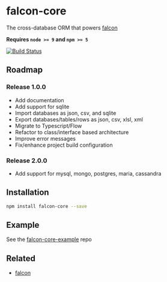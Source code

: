 falcon-core
===========
The cross-database ORM that powers [falcon](https://github.com/falcon-client/falcon)

**Requires `node >= 9` and `npm >= 5`**

[![Build Status](https://travis-ci.com/amilajack/falcon-core.svg?branch=master&maxAge=2592)](https://travis-ci.com/amilajack/falcon-core)

## Roadmap
### Release 1.0.0
  * Add documentation
  * Add support for sqlite
  * Import databases as json, csv, and sqlite
  * Export databases/tables/rows as json, csv, xlsl, xml
  * Migrate to Typescript/Flow
  * Refactor to class/interface based architecture
  * Improve error messages
  * Fix/enhance project build configuration
### Release 2.0.0
  * Add support for mysql, mongo, postgres, maria, cassandra

## Installation
```bash
npm install falcon-core --save
```

## Example
See the [falcon-core-example](https://github.com/amilajack/falcon-core-example/) repo

## Related
* [falcon](https://github.com/falcon-client/falcon)
